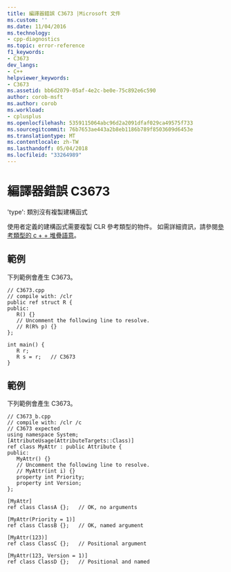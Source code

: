 ```yaml
---
title: 編譯器錯誤 C3673 |Microsoft 文件
ms.custom: ''
ms.date: 11/04/2016
ms.technology:
- cpp-diagnostics
ms.topic: error-reference
f1_keywords:
- C3673
dev_langs:
- C++
helpviewer_keywords:
- C3673
ms.assetid: bb6d2079-05af-4e2c-be0e-75c892e6c590
author: corob-msft
ms.author: corob
ms.workload:
- cplusplus
ms.openlocfilehash: 5359115064abc96d2a2091dfaf029ca49575f733
ms.sourcegitcommit: 76b7653ae443a2b8eb1186b789f8503609d6453e
ms.translationtype: MT
ms.contentlocale: zh-TW
ms.lasthandoff: 05/04/2018
ms.locfileid: "33264989"
---
```

# <a name="compiler-error-c3673"></a>編譯器錯誤 C3673
'type': 類別沒有複製建構函式  
  
 使用者定義的建構函式需要複製 CLR 參考類型的物件。 如需詳細資訊，請參閱[參考類型的 c + + 堆疊語意](../../dotnet/cpp-stack-semantics-for-reference-types.md)。  
  
## <a name="example"></a>範例  
 下列範例會產生 C3673。  
  
```  
// C3673.cpp  
// compile with: /clr  
public ref struct R {  
public:  
   R() {}  
   // Uncomment the following line to resolve.  
   // R(R% p) {}  
};  
  
int main() {  
   R r;  
   R s = r;   // C3673  
}  
```  
  
## <a name="example"></a>範例  
 下列範例會產生 C3673。  
  
```  
// C3673_b.cpp  
// compile with: /clr /c  
// C3673 expected  
using namespace System;  
[AttributeUsage(AttributeTargets::Class)]  
ref class MyAttr : public Attribute {  
public:  
   MyAttr() {}  
   // Uncomment the following line to resolve.  
   // MyAttr(int i) {}  
   property int Priority;  
   property int Version;  
};  
  
[MyAttr]   
ref class ClassA {};   // OK, no arguments  
  
[MyAttr(Priority = 1)]   
ref class ClassB {};   // OK, named argument  
  
[MyAttr(123)]  
ref class ClassC {};   // Positional argument  
  
[MyAttr(123, Version = 1)]  
ref class ClassD {};   // Positional and named  
```